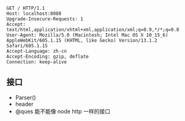 ```
GET / HTTP/1.1
Host: localhost:8088
Upgrade-Insecure-Requests: 1
Accept: text/html,application/xhtml+xml,application/xml;q=0.9,*/*;q=0.8
User-Agent: Mozilla/5.0 (Macintosh; Intel Mac OS X 10_15_6) AppleWebKit/605.1.15 (KHTML, like Gecko) Version/13.1.2 Safari/605.1.15
Accept-Language: zh-cn
Accept-Encoding: gzip, deflate
Connection: keep-alive
```

## 接口

- Parser()
- header
- @ques 能不能像 node http 一样的接口
